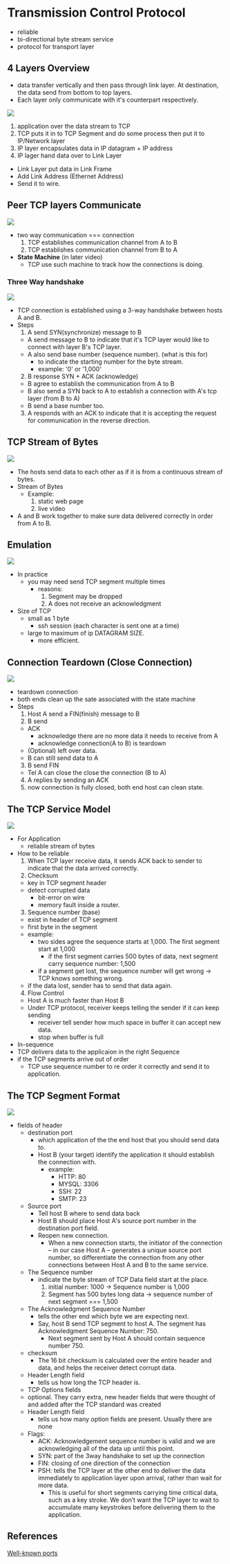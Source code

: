 # Transmission Control Protocol
* reliable
* bi-directional byte stream service
* protocol for transport layer


## 4 Layers Overview

* data transfer vertically and then pass through link layer. At destination, the data send from bottom to top layers.
* Each layer only communicate with it's counterpart respectively.

<img src="./assets/4_layer_overview.png">

1. application over the data stream to TCP
2. TCP puts it in to TCP Segment and do some process then put it to IP/Network layer
3. IP layer encapsulates data in IP datagram + IP address
4. IP lager hand data over to Link Layer
  * Link Layer put data in Link Frame
  * Add Link Address (Ethernet Address)
  * Send it to wire.


## Peer TCP layers Communicate

<img src="./assets/peer_tcp_layers_communication.png">

* two way communication === connection
  1. TCP establishes communication channel from A to B
  2. TCP establishes communication channel from B to A
* **State Machine** (in later video)
  * TCP use such machine to track how the connections is doing.

### Three Way handshake

<img src="./assets/3_way_handshake.png">

* TCP connection is established using a 3-way handshake between hosts A and B.
* Steps
  1. A send SYN(synchronize) message to B
    * A send message to B to indicate that it's TCP layer would like to connect with layer B's TCP layer.
    * A also send base number (sequence number). (what is this for)
      * to indicate the starting number for the byte stream.
      * example: '0' or '1,000'
  2.  B response SYN + ACK (acknowledge)
    * B agree to establish the communication from A to B
    * B also send a SYN back to A to establish a connection with A's tcp layer (from B to A)
    * B send a base number too.
  3. A responds with an ACK to indicate that it is accepting the request for communication in the reverse direction.

## TCP Stream of Bytes

<img src="./assets/stream_of_byte.png">

* The hosts send data to each other as if it is from a continuous stream of bytes.
* Stream of Bytes
  * Example:
    1. static web page
    2. live video
* A and B work together to make sure data delivered correctly in order from A to B.

## Emulation

<img src="./assets/emulation.png">

* In practice
  * you may need send TCP segment multiple times
    * reasons:
      1. Segment may be dropped
      2. A does not receive an acknowledgment
* Size of TCP
  * small as 1 byte
     * ssh session (each character is sent one at a time)
  * large to maximum of ip DATAGRAM SIZE.
    * more efficient.


## Connection Teardown (Close Connection)

<img src="./assets/connection_teardown.png">

* teardown connection
* both ends clean up the sate associated with the state machine
* Steps
  1. Host A send a FIN(finish) message to B
  2. B send
    * ACK
      * acknowledge there are no more data it needs to receive from A
      * acknowledge connection(A to B) is teardown
    * (Optional) left over data.
    * B can still send data to A
  3. B send FIN
    * Tel A can close the close the connection (B to A)
  4. A replies by sending an ACK
  5. now connection is fully closed, both end host can clean state.

## The TCP Service Model

<img src="./assets/tcp_service_model.png">

* For Application
  * reliable stream of bytes
* How to be reliable
  1. When TCP layer receive data, it sends ACK back to sender to indicate that the data arrived correctly.
  2. Checksum
    * key in TCP segment header
    * detect corrupted data
      * bit-error on wire
      * memory fault inside a router.
  3. Sequence number (base)
    * exist in header of TCP segment
    * first byte in the segment
    * example:
      * two sides agree the sequence starts at 1,000. The first segment start at 1,000
        * if the first segment carries 500 bytes of data, next segment carry sequence number: 1,500
      * if a segment get lost, the sequence number will get wrong -> TCP knows something wrong.
    * if the data lost, sender has to send that data again.
  4. Flow Control
    * Host A is much faster than Host B
    * Under TCP protocol, receiver keeps telling the sender if it can keep sending
      * receiver tell sender how much space in buffer it can accept new data.
      * stop when buffer is full
* In-sequence
* TCP delivers data to the applicaion in the right Sequence
* if the TCP segments arrive out of order
  * TCP use sequence number to re order it correctly and send it to application.


## The TCP Segment Format

<img src="./assets/tcp_segment_header.png">


* fields of header
  * destination port
    * which application of the the end host that you should send data to.
    * Host B (your target) identify the application it should establish the connection with.
      * example:
        * HTTP: 80
        * MYSQL: 3306
        * SSH: 22
        * SMTP: 23
  * Source port
    * Tell host B where to send data back
    * Host B should place Host A's source port number in the destination port field.
    * Reopen new connection.
      * When a new connection starts, the initiator of the connection – in our case Host A – generates a unique source port number, so differentiate the connection from any other connections between Host A and B to the same service.
  * The Sequence number
    * indicate the byte stream of TCP Data field start at the place.
      1. initial number: 1000 -> Sequence number is 1,000
      2. Segment has 500 bytes long data -> sequence number of next segment === 1,500
  * The Acknowledgment Sequence Number
    * tells the other end which byte we are expecting next.
    * Say, host B send TCP segment to host A. The segment has Acknowledgment Sequence Number: 750.
      * Next segment sent by Host A should contain sequence number 750.
  * checksum
    * The 16 bit checksum is calculated over the entire header and data, and helps the receiver detect corrupt data.
  * Header Length field
    * tells us how long the TCP header is.
  *  TCP Options fields
    * optional. They carry extra, new header fields that were thought of and added after the TCP standard was created
  * Header Length field
    * tells us how many option fields are present. Usually there are none
  * Flags:
    * ACK: Acknowledgement sequence number is valid and we are acknowledging all of the data up until this point.
    * SYN: part of the 3way handshake to set up the connection
    * FIN: closing of one direction of the connection
    * PSH: tells the TCP layer at the other end to deliver the data immediately to application layer upon arrival, rather than wait for more data.
      * This is useful for short segments carrying time critical data, such as a key stroke. We don’t want the TCP layer to wait to accumulate many keystrokes before delivering them to the application.





## References
[Well-known ports](https://en.wikipedia.org/wiki/List_of_TCP_and_UDP_port_numbers#Well-known_ports)
